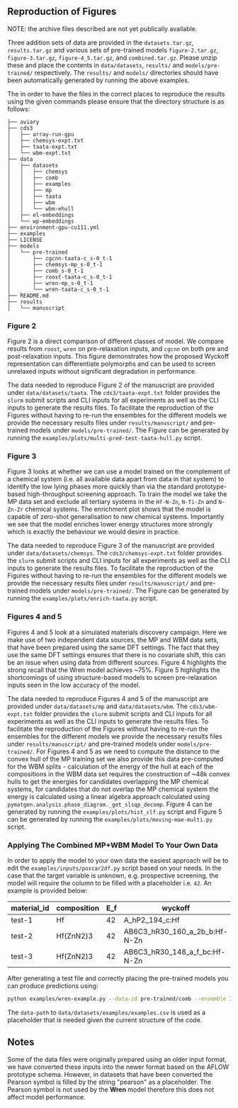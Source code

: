 ## Reproduction of Figures

NOTE: the archive files described are not yet publically available.

Three addition sets of data are provided in the `datasets.tar.gz`, `results.tar.gz` and various sets of pre-trained models `figure-2.tar.gz`, `figure-3.tar.gz`, `figure-4_5.tar.gz`, and `combined.tar.gz`. Please unzip these and place the contents in `data/datasets`, `results/` and `models/pre-trained/` respectively. The `results/` and `models/` directories should have been automatically generated by running the above examples.

The in order to have the files in the correct places to reproduce the results using the given commands please ensure that the directory structure is as follows:

```
├── aviary
├── cds3
│   ├── array-run-gpu
│   ├── chemsys-expt.txt
│   ├── taata-expt.txt
│   └── wbm-expt.txt
├── data
│   ├── datasets
│   │   ├── chemsys
│   │   ├── comb
│   │   ├── examples
│   │   ├── mp
│   │   ├── taata
│   │   ├── wbm
│   │   └── wbm-ehull
│   ├── el-embeddings
│   └── wp-embeddings
├── environment-gpu-cu111.yml
├── examples
├── LICENSE
├── models
│   └── pre-trained
│       ├── cgcnn-taata-c_s-0_t-1
│       ├── chemsys-mp_s-0_t-1
│       ├── comb_s-0_t-1
│       ├── roost-taata-c_s-0_t-1
│       ├── wren-mp_s-0_t-1
│       └── wren-taata-c_s-0_t-1
├── README.md
├── results
│   └── manuscript
```

### Figure 2

Figure 2 is a direct comparison of different classes of model. We compare results from `roost`, `wren` on pre-relaxation inputs, and `cgcnn` on both pre and post-relaxation inputs. This figure demonstrates how the proposed Wyckoff representation can differentiate polymorphs and can be used to screen unrelaxed inputs without significant degradation in performance.

The data needed to reproduce Figure 2 of the manuscript are provided under `data/datasets/taata`.
The `cds3/taata-expt.txt` folder provides the `slurm` submit scripts and CLI inputs for all experiments as well as the CLI inputs to generate the results files.
To facilitate the reproduction of the Figures without having to re-run the ensembles for the different models we provide the necessary results files under `results/manuscript/` and pre-trained models under `models/pre-trained/`.
The Figure can be generated by running the `examples/plots/multi-pred-test-taata-hull.py` script.

### Figure 3

Figure 3 looks at whether we can use a model trained on the complement of a chemical system (i.e. all available data apart from data in that system) to identify the low lying phases more quickly than via the standard prototype-based high-throughput screening approach. To train the model we take the MP data set and exclude all tertiary systems in the `Hf-N-Zn`, `N-Ti-Zn` and `N-Zn-Zr` chemical systems. The enrichment plot shows that the model is capable of zero-shot generalisation to new chemical systems. Importantly we see that the model enriches lower energy structures more strongly which is exactly the behaviour we would desire in practice.

The data needed to reproduce Figure 3 of the manuscript are provided under `data/datasets/chemsys`.
The `cds3/chemsys-expt.txt` folder provides the `slurm` submit scripts and CLI inputs for all experiments as well as the CLI inputs to generate the results files.
To facilitate the reproduction of the Figures without having to re-run the ensembles for the different models we provide the necessary results files under `results/manuscript/` and pre-trained models under `models/pre-trained/`.
The Figure can be generated by running the `examples/plots/enrich-taata.py` script.

### Figures 4 and 5

Figures 4 and 5 look at a simulated materials discovery campaign. Here we make use of two independent data sources, the MP and WBM data sets, that have been prepared using the same DFT settings. The fact that they use the same DFT settings ensures that there is no covariate shift, this can be an issue when using data from different sources. Figure 4 highlights the strong recall that the Wren model achieves ~75%. Figure 5 highlights the shortcomings of using structure-based models to screen pre-relaxation inputs seen in the low accuracy of the model.

The data needed to reproduce Figures 4 and 5 of the manuscript are provided under `data/datasets/mp` and `data/datasets/wbm`.
The `cds3/wbm-expt.txt` folder provides the `slurm` submit scripts and CLI inputs for all experiments as well as the CLI inputs to generate the results files.
To facilitate the reproduction of the Figures without having to re-run the ensembles for the different models we provide the necessary results files under `results/manuscript/` and pre-trained models under `models/pre-trained/`.
For Figures 4 and 5 as we need to compute the distance to the convex hull of the MP training set we also provide this data pre-computed for the WBM splits - calculation of the energy of the hull at each of the compositions in the WBM data set requires the construction of ~48k convex hulls to get the energies for candidates overlapping the MP chemical systems, for candidates that do not overlap the MP chemical system the energy is calculated using a linear algebra approach calculated using `pymatgen.analysis.phase_diagram._get_slsqp_decomp`.
Figure 4 can be generated by running the `examples/plots/hist_clf.py` script and Figure 5 can be generated by running the `examples/plots/moving-mae-multi.py` script.

### Applying The Combined MP+WBM Model To Your Own Data

In order to apply the model to your own data the easiest approach will be to edit the `examples/inputs/poscar2df.py` script based on your needs. In the case that the target variable is unknown, e.g. prospective screening, the model will require the column to be filled with a placeholder i.e. `42`. An example is provided below:

|material_id|composition|E_f|wyckoff                       |
|-----------|-----------|---|------------------------------|
|test-1     |Hf         |42 |A_hP2_194_c:Hf                |
|test-2     |Hf(ZnN2)3  |42 |AB6C3_hR30_160_a_2b_b:Hf-N-Zn |
|test-3     |Hf(ZnN2)3  |42 |AB6C3_hR30_148_a_f_bc:Hf-N-Zn |

After generating a test file and correctly placing the pre-trained models you can produce predictions using:

```sh
python examples/wren-example.py --data-id pre-trained/comb --ensemble 10 --evaluate --data-path data/datasets/examples/examples.csv --test-path <path/to/your/input.csv> --targets E_f --tasks regression --losses L1 --robust
```

The `data-path` to `data/datasets/examples/examples.csv` is used as a placeholder that is needed given the current structure of the code.

## Notes

Some of the data files were originally prepared using an older input format, we have converted these inputs into the newer format based on the AFLOW prototype schema. However, in datasets that have been converted the Pearson symbol is filled by the string "pearson" as a placeholder. The Pearson symbol is not used by the __Wren__ model therefore this does not affect model performance.
